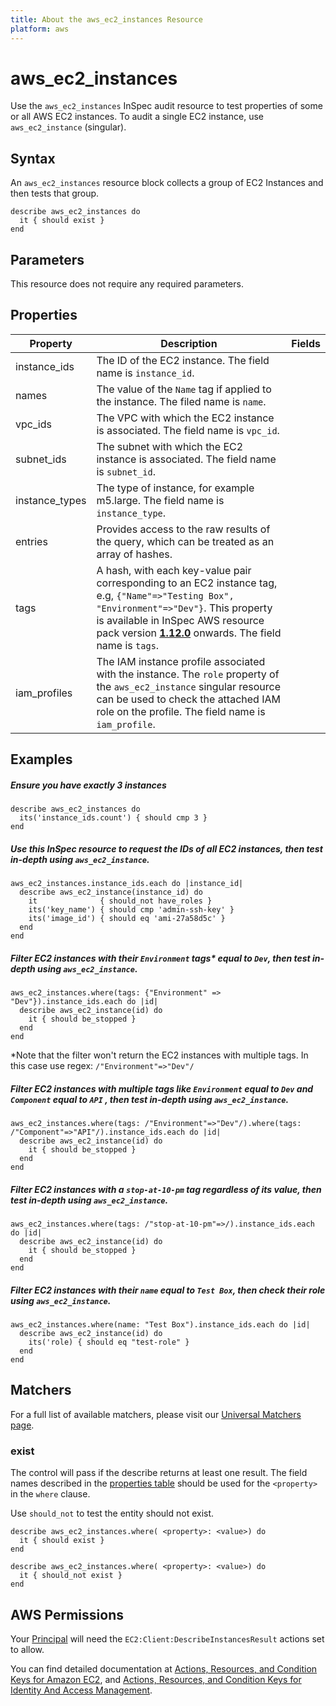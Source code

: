 ```yaml
---
title: About the aws_ec2_instances Resource
platform: aws
---
```


# aws\_ec2\_instances

Use the `aws_ec2_instances` InSpec audit resource to test properties of some or all AWS EC2 instances. To audit a single EC2 instance, use `aws_ec2_instance` (singular).

## Syntax

An `aws_ec2_instances` resource block collects a group of EC2 Instances and then tests that group.

    describe aws_ec2_instances do
      it { should exist }
    end   

## Parameters

This resource does not require any required parameters.

## Properties

| Property | Description | Fields |
| --- | --- | --- |
|instance\_ids   | The ID of the EC2 instance. The field name is `instance_id`. |
|names           | The value of the `Name` tag if applied to the instance. The filed name is `name`. |
|vpc\_ids        | The VPC with which the EC2 instance is associated. The field name is `vpc_id`. |
|subnet\_ids     | The subnet with which the EC2 instance is associated. The field name is `subnet_id`. |
|instance\_types | The type of instance, for example m5.large. The field name is `instance_type`. |
|entries         | Provides access to the raw results of the query, which can be treated as an array of hashes. |
|tags            | A hash, with each key-value pair corresponding to an EC2 instance tag, e.g, `{"Name"=>"Testing Box", "Environment"=>"Dev"}`. This property is available in InSpec AWS resource pack version **[1.12.0](https://github.com/inspec/inspec-aws/releases/tag/v1.12.0)** onwards. The field name is `tags`. |
|iam_profiles    | The IAM instance profile associated with the instance. The `role` property of the `aws_ec2_instance` singular resource can be used to check the attached IAM role on the profile. The field name is `iam_profile`. |

## Examples

##### Ensure you have exactly 3 instances
    describe aws_ec2_instances do
      its('instance_ids.count') { should cmp 3 }
    end

##### Use this InSpec resource to request the IDs of all EC2 instances, then test in-depth using `aws_ec2_instance`.
    aws_ec2_instances.instance_ids.each do |instance_id|
      describe aws_ec2_instance(instance_id) do
        it              { should_not have_roles }
        its('key_name') { should cmp 'admin-ssh-key' }
        its('image_id') { should eq 'ami-27a58d5c' }
      end 
    end
    
##### Filter EC2 instances with their `Environment` tags<superscript>*</superscript> equal to `Dev`, then test in-depth using `aws_ec2_instance`.
    aws_ec2_instances.where(tags: {"Environment" => "Dev"}).instance_ids.each do |id|
      describe aws_ec2_instance(id) do
        it { should be_stopped }
      end
    end
<superscript>*</superscript>Note that the filter won't return the EC2 instances with multiple tags. In this case use regex: `/"Environment"=>"Dev"/`    
   
##### Filter EC2 instances with multiple tags like `Environment` equal to `Dev` and `Component` equal to `API` , then test in-depth using `aws_ec2_instance`.
    aws_ec2_instances.where(tags: /"Environment"=>"Dev"/).where(tags: /"Component"=>"API"/).instance_ids.each do |id|
      describe aws_ec2_instance(id) do
        it { should be_stopped }
      end
    end

##### Filter EC2 instances with a `stop-at-10-pm` tag regardless of its value, then test in-depth using `aws_ec2_instance`.  
    aws_ec2_instances.where(tags: /"stop-at-10-pm"=>/).instance_ids.each do |id|
      describe aws_ec2_instance(id) do
        it { should be_stopped }
      end
    end   

##### Filter EC2 instances with their `name` equal to `Test Box`, then check their role using `aws_ec2_instance`.  
    aws_ec2_instances.where(name: "Test Box").instance_ids.each do |id|
      describe aws_ec2_instance(id) do
        its('role) { should eq "test-role" }
      end
    end   

## Matchers

For a full list of available matchers, please visit our [Universal Matchers page](https://www.inspec.io/docs/reference/matchers/). 

### exist

The control will pass if the describe returns at least one result.
The field names described in the [properties table](##-properties) should be used for the `<property>` in the `where` clause.

Use `should_not` to test the entity should not exist.

    describe aws_ec2_instances.where( <property>: <value>) do
      it { should exist }
    end
      
    describe aws_ec2_instances.where( <property>: <value>) do
      it { should_not exist }
    end
    
## AWS Permissions

Your [Principal](https://docs.aws.amazon.com/IAM/latest/UserGuide/intro-structure.html#intro-structure-principal) will need the `EC2:Client:DescribeInstancesResult` actions set to allow.

You can find detailed documentation at [Actions, Resources, and Condition Keys for Amazon EC2](https://docs.aws.amazon.com/IAM/latest/UserGuide/list_amazonec2.html), and [Actions, Resources, and Condition Keys for Identity And Access Management](https://docs.aws.amazon.com/IAM/latest/UserGuide/list_identityandaccessmanagement.html).
